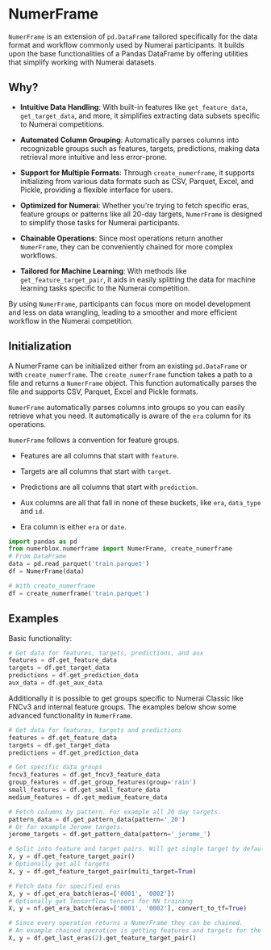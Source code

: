 # NumerFrame

`NumerFrame` is an extension of `pd.DataFrame` tailored specifically for the data format and workflow commonly used by Numerai participants. It builds upon the base functionalities of a Pandas DataFrame by offering utilities that simplify working with Numerai datasets.

## Why?
- **Intuitive Data Handling**: With built-in features like `get_feature_data`, `get_target_data`, and more, it simplifies extracting data subsets specific to Numerai competitions.
  
- **Automated Column Grouping**: Automatically parses columns into recognizable groups such as features, targets, predictions, making data retrieval more intuitive and less error-prone.
  
- **Support for Multiple Formats**: Through `create_numerframe`, it supports initializing from various data formats such as CSV, Parquet, Excel, and Pickle, providing a flexible interface for users.
  
- **Optimized for Numerai**: Whether you're trying to fetch specific eras, feature groups or patterns like all 20-day targets, `NumerFrame` is designed to simplify those tasks for Numerai participants.
  
- **Chainable Operations**: Since most operations return another `NumerFrame`, they can be conveniently chained for more complex workflows.
  
- **Tailored for Machine Learning**: With methods like `get_feature_target_pair`, it aids in easily splitting the data for machine learning tasks specific to the Numerai competition.
  
By using `NumerFrame`, participants can focus more on model development and less on data wrangling, leading to a smoother and more efficient workflow in the Numerai competition.


## Initialization
A NumerFrame can be initialized either from an existing `pd.DataFrame` or with `create_numerframe`. The `create_numerframe` function takes a path to a file and returns a `NumerFrame` object. This function automatically parses the file and supports CSV, Parquet, Excel and Pickle formats.

`NumerFrame` automatically parses columns into groups so you can easily retrieve what you need. It automatically is aware of the `era` column for its operations. 

`NumerFrame` follows a convention for feature groups.

- Features are all columns that start with `feature`.

- Targets are all columns that start with `target`.

- Predictions are all columns that start with `prediction`.

- Aux columns are all that fall in none of these buckets, like `era`, `data_type` and `id`. 

- Era column is either `era` or `date`.

```py
import pandas as pd
from numerblox.numerframe import NumerFrame, create_numerframe
# From DataFrame
data = pd.read_parquet('train.parquet')
df = NumerFrame(data)

# With create_numerframe
df = create_numerframe('train.parquet')
```


## Examples

Basic functionality: 
```py
# Get data for features, targets, predictions, and aux
features = df.get_feature_data
targets = df.get_target_data
predictions = df.get_prediction_data
aux_data = df.get_aux_data
```

Additionally it is possible to get groups specific to Numerai Classic like FNCv3 and internal feature groups. The examples below show some advanced functionality in `NumerFrame`.

```py
# Get data for features, targets and predictions
features = df.get_feature_data
targets = df.get_target_data
predictions = df.get_prediction_data

# Get specific data groups
fncv3_features = df.get_fncv3_feature_data
group_features = df.get_group_features(group='rain')
small_features = df.get_small_feature_data
medium_features = df.get_medium_feature_data

# Fetch columns by pattern. For example all 20 day targets.
pattern_data = df.get_pattern_data(pattern='_20')
# Or for example Jerome targets.
jerome_targets = df.get_pattern_data(pattern='_jerome_')

# Split into feature and target pairs. Will get single target by default.
X, y = df.get_feature_target_pair()
# Optionally get all targets
X, y = df.get_feature_target_pair(multi_target=True)

# Fetch data for specified eras
X, y = df.get_era_batch(eras=['0001', '0002'])
# Optionally get Tensorflow tensors for NN training
X, y = nf.get_era_batch(eras=['0001', '0002'], convert_to_tf=True)

# Since every operation returns a NumerFrame they can be chained.
# An example chained operation is getting features and targets for the last 2 eras.
X, y = df.get_last_eras(2).get_feature_target_pair()
```

